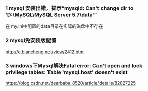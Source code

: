 ### 1 mysql 安装出错，提示“mysqld: Can't change dir to 'D:\MySQL\MySQL Server 5.7\data\'”
在 my.ini中配置的data目录在实际的磁盘中不存在

### 2 mysql免安装版配置
http://c.biancheng.net/view/2412.html

### 3 windows下Mysql解决Fatal error: Can't open and lock privilege tables: Table 'mysql.host' doesn't exist
https://blog.csdn.net/dearbaba_8520/article/details/82827225